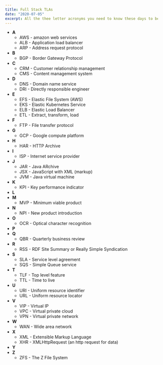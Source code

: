 ```yaml
---
title: Full Stack TLAs
date: "2020-07-05"
excerpt: All the thee letter acronyms you need to know these days to be an engineer
---
```


- **A**
  - AWS - amazon web services
  - ALB - Application load balancer
  - ARP - Address request protocol
- **B**
  - BGP - Border Gateway Protocol
- **C**
  - CRM - Customer relationship management
  - CMS - Content management system
- **D**
  - DNS - Domain name service
  - DRI - Directly responsible engineer
- **E**
  - EFS - Elastic File System (AWS)
  - EKS - Elastic Kubernetes Service
  - ELB - Elastic Load Balancer
  - ETL - Extract, transform, load
- **F**
  - FTP - File transfer protocol
- **G**
  - GCP - Google compute platform
- **H**
  - HAR - HTTP Archive
- **I**
  - ISP - Internet service provider
- **J**
  - JAR - Java ARchive
  - JSX - JavaScript with XML (markup)
  - JVM - Java virtual machine
- **K**
  - KPI - Key performance indicator
- **L**
- **M**
  - MVP - Minimum viable product
- **N**
  - NPI - New product introduction
- **O**
  - OCR - Optical character recognition
- **P**
- **Q**
  - QBR - Quarterly business review
- **R**
  - RSS - RDF Site Summary or Really Simple Syndication
- **S**
  - SLA - Service level agreement
  - SQS - Simple Queue service
- **T**
  - TLF - Top level feature
  - TTL - Time to live
- **U**
  - URI - Uniform resource identifier
  - URL - Uniform resource locator
- **V**
  - VIP - Virtual IP
  - VPC - Virtual private cloud
  - VPN - Virtual private network
- **W**
  - WAN - Wide area network
- **X**
  - XML - Extensible Markup Language
  - XHR - XMLHttpRequest (an http request for data)
- **Y**
- **Z**
  - ZFS - The Z File System
